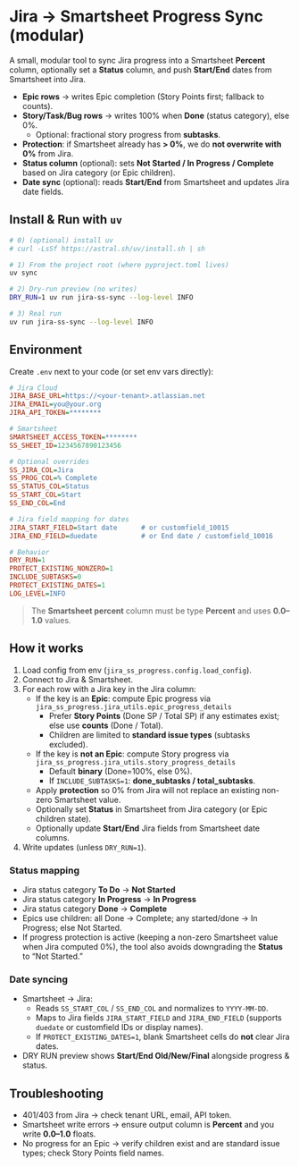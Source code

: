 # Jira → Smartsheet Progress Sync (modular)

A small, modular tool to sync Jira progress into a Smartsheet **Percent** column,
optionally set a **Status** column, and push **Start/End** dates from Smartsheet into Jira.

- **Epic rows** → writes Epic completion (Story Points first; fallback to counts).
- **Story/Task/Bug rows** → writes 100% when **Done** (status category), else 0%.
  - Optional: fractional story progress from **subtasks**.
- **Protection**: if Smartsheet already has **> 0%**, we do **not overwrite with 0%** from Jira.
- **Status column** (optional): sets **Not Started / In Progress / Complete** based on Jira category (or Epic children).
- **Date sync** (optional): reads **Start/End** from Smartsheet and updates Jira date fields.

## Install & Run with `uv`

```bash
# 0) (optional) install uv
# curl -LsSf https://astral.sh/uv/install.sh | sh

# 1) From the project root (where pyproject.toml lives)
uv sync

# 2) Dry-run preview (no writes)
DRY_RUN=1 uv run jira-ss-sync --log-level INFO

# 3) Real run
uv run jira-ss-sync --log-level INFO
```

## Environment

Create `.env` next to your code (or set env vars directly):

```ini
# Jira Cloud
JIRA_BASE_URL=https://<your-tenant>.atlassian.net
JIRA_EMAIL=you@your.org
JIRA_API_TOKEN=********

# Smartsheet
SMARTSHEET_ACCESS_TOKEN=********
SS_SHEET_ID=1234567890123456

# Optional overrides
SS_JIRA_COL=Jira
SS_PROG_COL=% Complete
SS_STATUS_COL=Status
SS_START_COL=Start
SS_END_COL=End

# Jira field mapping for dates
JIRA_START_FIELD=Start date      # or customfield_10015
JIRA_END_FIELD=duedate           # or End date / customfield_10016

# Behavior
DRY_RUN=1
PROTECT_EXISTING_NONZERO=1
INCLUDE_SUBTASKS=0
PROTECT_EXISTING_DATES=1
LOG_LEVEL=INFO
```

> The **Smartsheet percent** column must be type **Percent** and uses **0.0–1.0** values.

## How it works

1. Load config from env (`jira_ss_progress.config.load_config`).
2. Connect to Jira & Smartsheet.
3. For each row with a Jira key in the Jira column:
   - If the key is an **Epic**: compute Epic progress via `jira_ss_progress.jira_utils.epic_progress_details`
     - Prefer **Story Points** (Done SP / Total SP) if any estimates exist;
       else use **counts** (Done / Total).
     - Children are limited to **standard issue types** (subtasks excluded).
   - If the key is **not an Epic**: compute Story progress via `jira_ss_progress.jira_utils.story_progress_details`
     - Default **binary** (Done=100%, else 0%).
     - If `INCLUDE_SUBTASKS=1`: **done_subtasks / total_subtasks**.
   - Apply **protection** so 0% from Jira will not replace an existing non-zero Smartsheet value.
   - Optionally set **Status** in Smartsheet from Jira category (or Epic children state).
   - Optionally update **Start/End** Jira fields from Smartsheet date columns.
4. Write updates (unless `DRY_RUN=1`).

### Status mapping
- Jira status category **To Do** → **Not Started**
- Jira status category **In Progress** → **In Progress**
- Jira status category **Done** → **Complete**
- Epics use children: all Done → Complete; any started/done → In Progress; else Not Started.
- If progress protection is active (keeping a non-zero Smartsheet value when Jira computed 0%), the tool also
  avoids downgrading the **Status** to “Not Started.”

### Date syncing
- Smartsheet → Jira:
  - Reads `SS_START_COL` / `SS_END_COL` and normalizes to `YYYY-MM-DD`.
  - Maps to Jira fields `JIRA_START_FIELD` and `JIRA_END_FIELD` (supports `duedate` or customfield IDs or display names).
  - If `PROTECT_EXISTING_DATES=1`, blank Smartsheet cells do **not** clear Jira dates.
- DRY RUN preview shows **Start/End Old/New/Final** alongside progress & status.

## Troubleshooting

- 401/403 from Jira → check tenant URL, email, API token.
- Smartsheet write errors → ensure output column is **Percent** and you write **0.0–1.0** floats.
- No progress for an Epic → verify children exist and are standard issue types; check Story Points field names.
